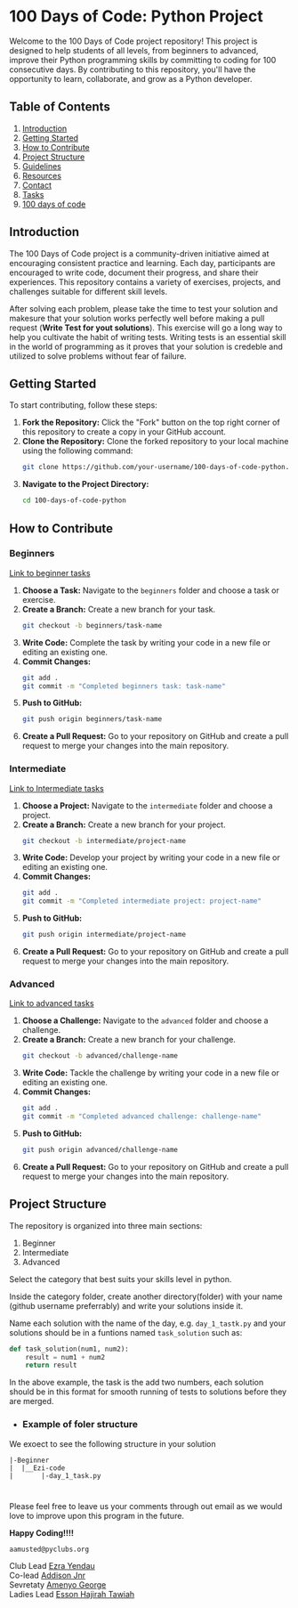 # 100 Days of Code: Python Project

Welcome to the 100 Days of Code project repository! This project is designed to help students of all levels, from beginners to advanced, improve their Python programming skills by committing to coding for 100 consecutive days. By contributing to this repository, you'll have the opportunity to learn, collaborate, and grow as a Python developer.

## Table of Contents

1. [Introduction](#introduction)
2. [Getting Started](#getting-started)
3. [How to Contribute](#how-to-contribute)
4. [Project Structure](#project-structure)
5. [Guidelines](#guidelines)
6. [Resources](#resources)
7. [Contact](#contact)
8. [Tasks](./tasks.md)
9. [100 days of code](./100daysofcode.md)

## Introduction

The 100 Days of Code project is a community-driven initiative aimed at encouraging consistent practice and learning. Each day, participants are encouraged to write code, document their progress, and share their experiences. This repository contains a variety of exercises, projects, and challenges suitable for different skill levels.

After solving each problem, please take the time to test your solution and makesure that your solution works perfectly well before making a pull request (**Write Test for yout solutions**). This exercise will go a long way to help you cultivate the habit of writing tests. Writing tests is an essential skill in the world of programming as it proves that your solution is credeble and utilized to solve problems without fear of failure.

## Getting Started

To start contributing, follow these steps:

1. **Fork the Repository:** Click the "Fork" button on the top right corner of this repository to create a copy in your GitHub account.
2. **Clone the Repository:** Clone the forked repository to your local machine using the following command:
    ```bash
    git clone https://github.com/your-username/100-days-of-code-python.git
    ```
3. **Navigate to the Project Directory:**
    ```bash
    cd 100-days-of-code-python
    ```

## How to Contribute

### Beginners
[Link to beginner tasks](./tasks.md/#beginners) 

1. **Choose a Task:** Navigate to the `beginners` folder and choose a task or exercise.
2. **Create a Branch:** Create a new branch for your task.
    ```bash
    git checkout -b beginners/task-name
    ```
3. **Write Code:** Complete the task by writing your code in a new file or editing an existing one.
4. **Commit Changes:**
    ```bash
    git add .
    git commit -m "Completed beginners task: task-name"
    ```
5. **Push to GitHub:**
    ```bash
    git push origin beginners/task-name
    ```
6. **Create a Pull Request:** Go to your repository on GitHub and create a pull request to merge your changes into the main repository.


### Intermediate

[Link to Intermediate tasks](./tasks.md/#intermediate)

1. **Choose a Project:** Navigate to the `intermediate` folder and choose a project.
2. **Create a Branch:** Create a new branch for your project.
    ```bash
    git checkout -b intermediate/project-name
    ```
3. **Write Code:** Develop your project by writing your code in a new file or editing an existing one.
4. **Commit Changes:**
    ```bash
    git add .
    git commit -m "Completed intermediate project: project-name"
    ```
5. **Push to GitHub:**
    ```bash
    git push origin intermediate/project-name
    ```
6. **Create a Pull Request:** Go to your repository on GitHub and create a pull request to merge your changes into the main repository.

### Advanced
[Link to advanced tasks](./tasks.md/#advanced)

1. **Choose a Challenge:** Navigate to the `advanced` folder and choose a challenge.
2. **Create a Branch:** Create a new branch for your challenge.
    ```bash
    git checkout -b advanced/challenge-name
    ```
3. **Write Code:** Tackle the challenge by writing your code in a new file or editing an existing one.
4. **Commit Changes:**
    ```bash
    git add .
    git commit -m "Completed advanced challenge: challenge-name"
    ```
5. **Push to GitHub:**
    ```bash
    git push origin advanced/challenge-name
    ```
6. **Create a Pull Request:** Go to your repository on GitHub and create a pull request to merge your changes into the main repository.

## Project Structure

The repository is organized into three main sections:
1. Beginner
2. Intermediate
3. Advanced

Select the category that best suits your skills level in python.

Inside the category folder, create another directory(folder) with your name (github username preferrably) and write your solutions inside it.

Name each solution with the name of the day, e.g. `day_1_tastk.py` and your solutions should be in a funtions named `task_solution` such as:

```py
def task_solution(num1, num2):
    result = num1 + num2
    return result
```
In the above example, the task is the add two numbers, each solution should be in this format for smooth running of tests to solutions before they are merged.

- ### Example of foler structure
We exoect to see the following structure in your solution
```
|-Beginner
|  |__Ezi-code
|       |-day_1_task.py
```

<!-- ![image](./img/Capture.PNG) -->

# 
Please feel free to leave us your comments through out email as we would love to improve upon this program in the future.

**Happy Coding!!!!**  
```
aamusted@pyclubs.org
```

Club Lead [Ezra Yendau](https://github.com/ezi-code)\
Co-lead [Addison Jnr]()\
Sevretaty [Amenyo George]()\
Ladies Lead [Esson Hajirah Tawiah](https://github.com/Erhmprez)
